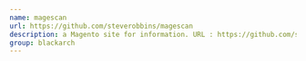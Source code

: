 ```yaml
---
name: magescan
url: https://github.com/steverobbins/magescan
description: a Magento site for information. URL : https://github.com/steverobbins/magescan Groups : blackarch blackarch-webapp blackarch-scanner
group: blackarch
---
```

